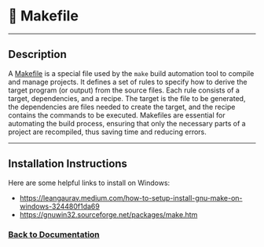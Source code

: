# 📝 Makefile

---

## Description

A [Makefile](https://www.gnu.org/software/make/manual/make.html) is a special file used by the `make` build automation 
tool to compile and manage projects. It defines a set of rules to specify how to derive the target program (or output) 
from the source files. Each rule consists of a target, dependencies, and a recipe. The target is the file to be 
generated, the dependencies are files needed to create the target, and the recipe contains the commands to be executed. 
Makefiles are essential for automating the build process, ensuring that only the necessary parts of a project are 
recompiled, thus
saving time and reducing errors.


---

## Installation Instructions
Here are some helpful links to install on Windows:
- https://leangaurav.medium.com/how-to-setup-install-gnu-make-on-windows-324480f1da69
- https://gnuwin32.sourceforge.net/packages/make.htm


### [Back to Documentation](../README.md)
